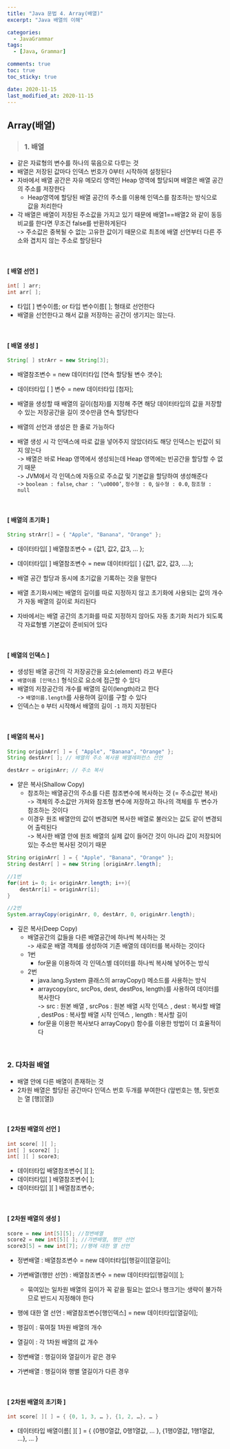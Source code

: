 ```yaml
---
title: "Java 문법 4. Array(배열)"
excerpt: "Java 배열의 이해"

categories:
  - JavaGrammar
tags:
  - [Java, Grammar]

comments: true
toc: true
toc_sticky: true

date: 2020-11-15
last_modified_at: 2020-11-15
---
```


## Array(배열)

> ### 1. 배열

- 같은 자료형의 변수를 하나의 묶음으로 다루는 것
- 배열은 저장된 값마다 인덱스 번호가 0부터 시작하여 설정된다
- 자바에서 배열 공간은 자유 메모리 영역인 Heap 영역에 할당되며 배열은 배열 공간의 주소를 저장한다
  - Heap영역에 할당된 배열 공간의 주소를 이용해 인덱스를 참조하는 방식으로 값을 처리한다
- 각 배열은 배열이 저장된 주소값을 가지고 있기 때문에 배열1==배열2 와 같이 동등 비교를 한다면 무조건 false를 반환하게된다  
   -> 주소값은 중복될 수 없는 고유한 값이기 때문으로 최초에 배열 선언부터 다른 주소와 겹치지 않는 주소로 할당된다

<br>

#### [ 배열 선언 ]

```java
int[ ] arr;
int arr[ ];
```

- 타입[ ] 변수이름; or 타입 변수이름[ ]; 형태로 선언한다
- 배열을 선언한다고 해서 값을 저장하는 공간이 생기지는 않는다.

<br>

#### [ 배열 생성 ]

```java
String[ ] strArr = new String[3];
```

- 배열참조변수 = new 데이터타입 [연속 할당될 변수 갯수];
- 데이터타입 [ ] 변수 = new 데이터타입 \[첨자];

- 배열을 생성할 때 배열의 길이(첨자)를 지정해 주면 해당 데이터타입의 값을 저장할 수 있는 저장공간을 길이 갯수만큼 연속 할당한다
- 배열의 선언과 생성은 한 줄로 가능하다

- 배열 생성 시 각 인덱스에 따로 값을 넣어주지 않았더라도 해당 인덱스는 빈값이 되지 않는다  
  -> 배열은 바로 Heap 영역에서 생성되는데 Heap 영역에는 빈공간을 할당할 수 없기 때문  
  -> JVM에서 각 인덱스에 자동으로 주소값 및 기본값을 할당하여 생성해준다  
  -> `boolean : false`, `char : ‘\u0000’`, `정수형 : 0`, `실수형 : 0.0`, `참조형 : null`

<br>

#### [ 배열의 초기화 ]

```java
String strArr[] = { "Apple", "Banana", "Orange" };
```

- 데이터타입[ ] 배열참조변수 = {값1, 값2, 값3, … };
- 데이터타입[ ] 배열참조변수 = new 데이터타입[ ] {값1, 값2, 값3, ….};

- 배열 공간 할당과 동시에 초기값을 기록하는 것을 말한다
- 배열 초기화시에는 배열의 길이를 따로 지정하지 않고 초기화에 사용되는 값의 개수가 자동 배열의 길이로 처리된다
- 자바에서는 배열 공간의 초기화를 따로 지정하지 않아도 자동 초기화 처리가 되도록 각 자료형별 기본값이 준비되어 있다

<br>

#### [ 배열의 인덱스 ]

- 생성된 배열 공간의 각 저장공간을 요소(element) 라고 부른다
- `배열이름 [인덱스]` 형식으로 요소에 접근할 수 있다
- 배열의 저장공간의 개수를 배열의 길이(length)라고 한다  
   -> `배열이름.length`를 사용하여 길이를 구할 수 있다
- 인덱스는 `0` 부터 시작해서 배열의 길이 `-1` 까지 지정된다

<br>

#### [ 배열의 복사 ]

```java
String originArr[ ] = { "Apple", "Banana", "Orange" };
String destArr[ ]; // 배열의 주소 복사용 배열레퍼런스 선언

destArr = originArr; // 주소 복사
```

- 얕은 복사(Shallow Copy)
  - 참조하는 배열공간의 주소를 다른 참조변수에 복사하는 것 (= 주소값만 복사)  
    -> 객체의 주소값만 가져와 참조형 변수에 저장하고 하나의 객체를 두 변수가 참조하는 것이다
  - 이경우 원조 배열안의 값이 변경되면 복사한 배열로 불러오는 값도 같이 변경되어 출력된다  
    -> 복사한 배열 안에 원조 배열의 실제 값이 들어간 것이 아니라 값이 저장되어있는 주소만 복사된 것이기 때문

```java
String originArr[ ] = { "Apple", "Banana", "Orange" };
String destArr[ ] = new String [originArr.length];

//1번
for(int i= 0; i< originArr.length; i++){
    destArr[i] = originArr[i];
}

//2번
System.arrayCopy(originArr, 0, destArr, 0, originArr.length);
```

- 깊은 복사(Deep Copy)
  - 배열공간의 값들을 다른 배열공간에 하나씩 복사하는 것  
    -> 새로운 배열 객체를 생성하여 기존 배열의 데이터를 복사하는 것이다
  - 1번
    - for문을 이용하여 각 인덱스별 데이터를 하나씩 복사해 넣어주는 방식
  - 2번
    - java.lang.System 클래스의 arrayCopy() 메소드를 사용하는 방식
    - arraycopy(src, srcPos, dest, destPos, length)를 사용하여 데이터를 복사한다  
       -> src : 원본 배열 , srcPos : 원본 배열 시작 인덱스 , dest : 복사할 배열 , destPos : 복사할 배열 시작 인덱스 , length : 복사할 길이
    - for문을 이용한 복사보다 arrayCopy() 함수를 이용한 방법이 더 효율적이다

<br>

### 2. 다차원 배열

- 배열 안에 다른 배열이 존재하는 것
- 2차원 배열은 할당된 공간마다 인덱스 번호 두개를 부여한다 (앞번호는 행, 뒷번호는 열 \[행][열])

<br>

#### [ 2차원 배열의 선언 ]

```java
int score[ ][ ];
int[ ] score2[ ];
int[ ][ ] score3;
```

- 데이터타입 배열참조변수[ ][ ];
- 데이터타입[ ] 배열참조변수[ ];
- 데이터타입[ ][ ] 배열참조변수;

<br>

#### [ 2차원 배열의 생성 ]

```java
score = new int[5][5]; //정변배열
score2 = new int[5][ ]; //가변배열, 행만 선언
score3[5] = new int[7]; //행에 대한 열 선언
```

- 정변배열 : 배열참조변수 = new 데이터타입\[행길이][열길이];
- 가변배열(행만 선언) : 배열참조변수 = new 데이터타입\[행길이][ ];
  - 묶여있는 일차원 배열의 길이가 꼭 같을 필요는 없으나 행크기는 생략이 불가하므로 반드시 지정해야 한다
- 행에 대한 열 선언 : 배열참조변수\[행인덱스] = new 데이터타입\[열길이];

- 행길이 : 묶여질 1차원 배열의 개수
- 열길이 : 각 1차원 배열의 값 개수
- 정변배열 : 행길이와 열길이가 같은 경우
- 가변배열 : 행길이와 행별 열길이가 다른 경우

<br>

#### [ 2차원 배열의 초기화 ]

```java
int score[ ][ ] = { {0, 1, 3, … }, {1, 2, …}, … }
```

- 데이터타입 배열이름[ ][ ] = { {0행0열값, 0행1열값, … }, {1행0열값, 1행1열값, …}, … }
